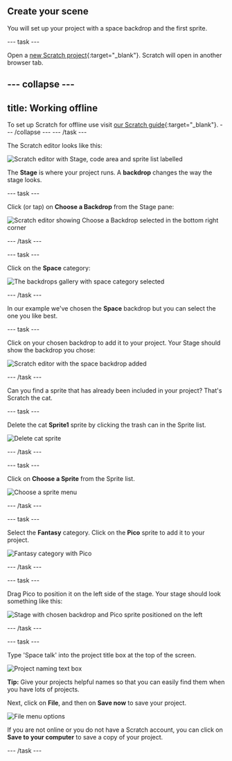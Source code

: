 ## Create your scene

You will set up your project with a space backdrop and the first sprite. 

--- task ---

Open a [new Scratch project](http://rpf.io/scratch-new){:target="_blank"}. Scratch will open in another browser tab.

--- collapse ---
---
title: Working offline
---
To set up Scratch for offline use visit [our Scratch guide](https://learning-admin.raspberrypi.org/en/projects/getting-started-scratch/1){:target="_blank"}.
--- /collapse ---
--- /task ---

The Scratch editor looks like this:

![Scratch editor with Stage, code area and sprite list labelled](images/scratch-interface.png)

The **Stage** is where your project runs. A **backdrop** changes the way the stage looks.

--- task ---

Click (or tap) on **Choose a Backdrop** from the Stage pane:

![Scratch editor showing Choose a Backdrop selected in the bottom right corner](images/choose-a-backdrop.png)

--- /task ---

--- task ---

Click on the **Space** category:

![The backdrops gallery with space category selected](images/space-backdrops.png)

--- /task ---

In our example we've chosen the **Space** backdrop but you can select the one you like best.

--- task ---

Click on your chosen backdrop to add it to your project. Your Stage should show the backdrop you chose:

![Scratch editor with the space backdrop added](images/inserted-backdrop.png)

--- /task ---

Can you find a sprite that has already been included in your project? That's Scratch the cat.

--- task ---

Delete the cat **Sprite1** sprite by clicking the trash can in the Sprite list.

![Delete cat sprite](images/delete-sprite.png)

--- /task ---

--- task ---

Click on **Choose a Sprite** from the Sprite list.

![Choose a sprite menu](images/choose-a-sprite.png)

--- /task ---

--- task ---

Select the **Fantasy** category. Click on the **Pico** sprite to add it to your project.

![Fantasy category with Pico](images/fantasy-pico.png)

--- /task ---

--- task ---

Drag Pico to position it on the left side of the stage. Your stage should look something like this:

![Stage with chosen backdrop and Pico sprite positioned on the left](images/pico-on-stage.png)

--- /task ---

--- task ---

Type 'Space talk' into the project title box at the top of the screen.

![Project naming text box](images/project-name.png)

**Tip:** Give your projects helpful names so that you can easily find them when you have lots of projects. 

Next, click on **File**, and then on **Save now** to save your project.

![File menu options](images/file-menu.png)

If you are not online or you do not have a Scratch account, you can click on **Save to your computer** to save a copy of your project.

--- /task ---

